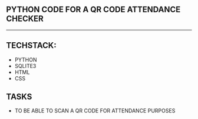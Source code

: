 ## PYTHON CODE FOR A QR CODE ATTENDANCE CHECKER

---
## TECHSTACK:
- PYTHON
- SQLITE3
- HTML
- CSS

## TASKS
- TO BE ABLE TO SCAN A QR CODE FOR ATTENDANCE PURPOSES
